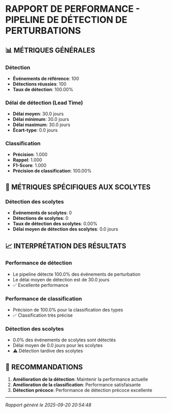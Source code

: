 
# RAPPORT DE PERFORMANCE - PIPELINE DE DÉTECTION DE PERTURBATIONS

## 📊 MÉTRIQUES GÉNÉRALES

### Détection
- **Événements de référence**: 100
- **Détections réussies**: 100
- **Taux de détection**: 100.00%

### Délai de détection (Lead Time)
- **Délai moyen**: 30.0 jours
- **Délai minimum**: 30.0 jours
- **Délai maximum**: 30.0 jours
- **Écart-type**: 0.0 jours

### Classification
- **Précision**: 1.000
- **Rappel**: 1.000
- **F1-Score**: 1.000
- **Précision de classification**: 100.00%

## 🐛 MÉTRIQUES SPÉCIFIQUES AUX SCOLYTES

### Détection des scolytes
- **Événements de scolytes**: 0
- **Détections de scolytes**: 0
- **Taux de détection des scolytes**: 0.00%
- **Délai moyen de détection des scolytes**: 0.0 jours

## 📈 INTERPRÉTATION DES RÉSULTATS

### Performance de détection
- Le pipeline détecte 100.0% des événements de perturbation
- Le délai moyen de détection est de 30.0 jours
- ✅ Excellente performance

### Performance de classification
- Précision de 100.0% pour la classification des types
- ✅ Classification très précise

### Détection des scolytes
- 0.0% des événements de scolytes sont détectés
- Délai moyen de 0.0 jours pour les scolytes
- ⚠️ Détection tardive des scolytes

## 🎯 RECOMMANDATIONS

1. **Amélioration de la détection**: Maintenir la performance actuelle
2. **Amélioration de la classification**: Performance satisfaisante
3. **Détection précoce**: Performance de détection précoce excellente

---
*Rapport généré le 2025-09-20 20:54:48*
